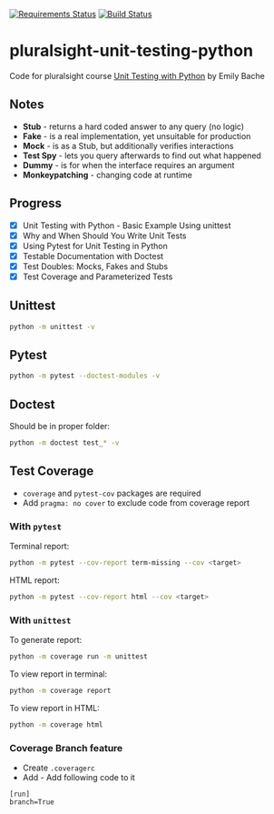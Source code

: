 [![Requirements Status](https://requires.io/github/lancelote/pluralsight-unit-testing-python/requirements.svg?branch=master)](https://requires.io/github/lancelote/pluralsight-unit-testing-python/requirements/?branch=master)
[![Build Status](https://travis-ci.org/lancelote/pluralsight-unit-testing-python.svg)](https://travis-ci.org/lancelote/pluralsight-unit-testing-python)

# pluralsight-unit-testing-python

Code for pluralsight course [Unit Testing with Python](https://app.pluralsight.com/library/courses/unit-testing-python/table-of-contents)
by Emily Bache

## Notes

- **Stub** - returns a hard coded answer to any query (no logic)
- **Fake** - is a real implementation, yet unsuitable for production
- **Mock** - is as a Stub, but additionally verifies interactions
- **Test Spy** - lets you query afterwards to find out what happened
- **Dummy** - is for when the interface requires an argument
- **Monkeypatching** - changing code at runtime

## Progress

 - [x] Unit Testing with Python - Basic Example Using unittest
 - [x] Why and When Should You Write Unit Tests
 - [x] Using Pytest for Unit Testing in Python
 - [x] Testable Documentation with Doctest
 - [x] Test Doubles: Mocks, Fakes and Stubs
 - [x] Test Coverage and Parameterized Tests

## Unittest

```bash
python -m unittest -v
```

## Pytest

```bash
python -m pytest --doctest-modules -v
```

## Doctest

Should be in proper folder:
```bash
python -m doctest test_* -v
```

## Test Coverage

- `coverage` and `pytest-cov` packages are required
- Add `pragma: no cover` to exclude code from coverage report

### With `pytest`

Terminal report:
 ```bash
 python -m pytest --cov-report term-missing --cov <target>
 ```

HTML report:
```bash
python -m pytest --cov-report html --cov <target>
```

### With `unittest`

To generate report:
```bash
python -m coverage run -m unittest
```

To view report in terminal:
```bash
python -m coverage report
```

To view report in HTML:
```bash
python -m coverage html
```

### Coverage Branch feature

- Create `.coveragerc`
- Add - Add following code to it

```
[run]
branch=True
```
